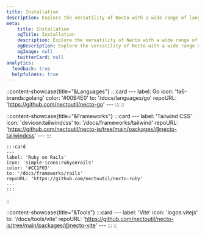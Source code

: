 ```yaml
---
title: Installation
description: Explore the versatility of Necto with a wide range of languages, frameworks, and tools and discover how to get started with our easy-to-follow guides.
meta: 
    title: Installation
    ogTitle: Installation
    description: Explore the versatility of Necto with a wide range of languages, frameworks, and tools and discover how to get started with our easy-to-follow guides.
    ogDescription: Explore the versatility of Necto with a wide range of languages, frameworks, and tools and discover how to get started with our easy-to-follow guides.
    ogImage: null
    twitterCard: null
analytics:
  feedback: true
  helpfulness: true
---
```


::content-showcase{title="&Languages"}
    :::card
        ---
        label: Go
        icon: 'fa6-brands:golang'
        color: '#00B4E0'
        to: '/docs/languages/go'
        repoURL: 'https://github.com/nectoutil/necto-go'
        ---
    :::
::

::content-showcase{title="&Frameworks"}
    :::card
    ---
    label: 'Tailwind CSS'
    icon: 'devicon:tailwindcss'
    to: '/docs/frameworks/tailwind'
    repoURL: 'https://github.com/nectoutil/necto-js/tree/main/packages/@necto-tailwindcss'
    ---
    :::

    :::card
    ---
    label: 'Ruby on Rails'
    icon: 'simple-icons:rubyonrails'
    color: '#CC1F03'
    to: '/docs/frameworks/rails'
    repoURL: 'https://github.com/nectoutil/necto-ruby'
    ---
    :::
::

::content-showcase{title="&Tools"}
    :::card
    ---
    label: 'Vite'
    icon: 'logos:vitejs'
    to: '/docs/tools/vite'
    repoURL: 'https://github.com/nectoutil/necto-js/tree/main/packages/@necto-vite'
    ---
    :::
::

